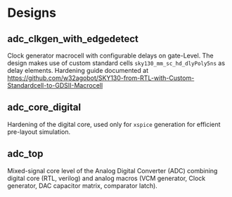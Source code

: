 # Designs
## adc_clkgen_with_edgedetect
Clock generator macrocell with configurable delays on gate-Level. The design makes use of custom standard cells `sky130_mm_sc_hd_dlyPoly5ns` as delay elements. Hardening guide documented at https://github.com/w32agobot/SKY130-from-RTL-with-Custom-Standardcell-to-GDSII-Macrocell

## adc_core_digital
Hardening of the digital core, used only for `xspice` generation for efficient pre-layout simulation.

## adc_top
Mixed-signal core level of the Analog Digital Converter (ADC) combining digital core (RTL, verilog) and analog macros (VCM generator, Clock generator, DAC capacitor matrix, comparator latch).
